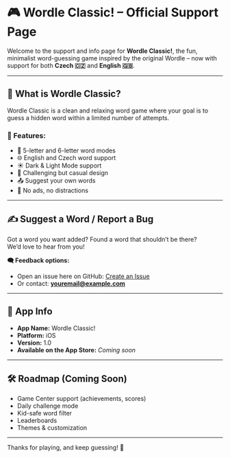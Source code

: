 # 🎮 Wordle Classic! – Official Support Page

Welcome to the support and info page for **Wordle Classic!**, the fun, minimalist word-guessing game inspired by the original Wordle – now with support for both **Czech 🇨🇿** and **English 🇬🇧**.

---

## 🧩 What is Wordle Classic?

Wordle Classic is a clean and relaxing word game where your goal is to guess a hidden word within a limited number of attempts.

### 🔹 Features:
- 📝 5-letter and 6-letter word modes  
- 🌐 English and Czech word support  
- ☀️ Dark & Light Mode support  
- 🧠 Challenging but casual design  
- 📤 Suggest your own words  
- 🚫 No ads, no distractions

---

## ✍️ Suggest a Word / Report a Bug

Got a word you want added? Found a word that shouldn’t be there?  
We’d love to hear from you!

**🗨️ Feedback options:**
- Open an issue here on GitHub: [Create an Issue](https://github.com/yourusername/wordle-support/issues)
- Or contact: **youremail@example.com**

---

## 📱 App Info

- **App Name:** Wordle Classic!  
- **Platform:** iOS  
- **Version:** 1.0  
- **Available on the App Store:** _Coming soon_

---

## 🛠️ Roadmap (Coming Soon)
- Game Center support (achievements, scores)  
- Daily challenge mode  
- Kid-safe word filter  
- Leaderboards  
- Themes & customization

---

Thanks for playing, and keep guessing! 🎉  
